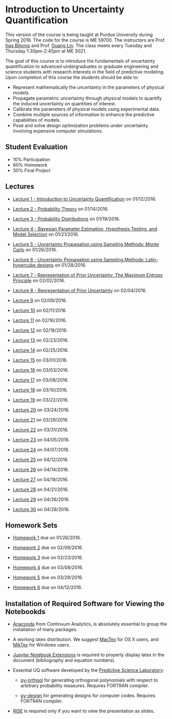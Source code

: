 # Introduction to Uncertainty Quantification

This version of the course is being taught at Purdue University during Spring 2016.
The code for the course is ME 59700.
The instructors are Prof. [Ilias Bilionis](http://www.predictivesciencelab.org/people.html) and
Prof. [Guang Lin](https://www.math.purdue.edu/~lin491/).
The class meets every Tuesday and Thursday 1:30pm-2:45pm at ME 3021.

The goal of this course is to introduce the fundamentals of uncertainty quantification to advanced undergraduates or graduate engineering and science students with research interests in the field of predictive modeling. Upon completion of this course the students should be able to:

+ Represent mathematically the uncertainty in the parameters of physical models.
+ Propagate parametric uncertainty through physical models to quantify the induced uncertainty on quantities of interest.
+ Calibrate the parameters of physical models using experimental data.
+ Combine multiple sources of information to enhance the predictive capabilities of models.
+ Pose and solve design optimization problems under uncertainty involving expensive computer simulations.

## Student Evaluation

+ 10% Participation
+ 60% Homework
+ 30% Final Project

## Lectures

+ [Lecture 1 - Introduction to Uncertainty Quantification](lectures/lec_01.html) on 01/12/2016.

+ [Lecture 2 - Probability Theory](lectures/lec_02.ipynb) on 01/14/2016.

+ [Lecture 3 - Probability Distributions](lectures/lec_03.ipynb) on 01/19/2016.

+ [Lecture 4 - Bayesian Parameter Estimation, Hypothesis Testing, and Model Selection](lectures/lec_04.ipynb) on 01/21/2016.

+ [Lecture 5 - Uncertainty Propagation using Sampling Methods: Monte Carlo](lectures/lec_05.ipynb) on 01/26/2016.

+ [Lecture 6 - Uncertainty Propagation using Sampling Methods: Latin-hypercube designs](lectures/lec_06.ipynb) on 01/28/2016.

+ [Lecture 7 - Representation of Prior Uncertainty: The Maximum Entropy Principle](lectures/lec_07.ipynb) on 02/02/2016.

+ [Lecture 8 - Representation of Prior Uncertainty](lectures/lec_08.ipynb) on 02/04/2016.

+ [Lecture 9](lectures/lec_09.ipynb) on 02/09/2016.

+ [Lecture 10](lectures/lec_10.ipynb) on 02/11/2016.

+ [Lecture 11](lectures/lec_11.ipynb) on 02/16/2016.

+ [Lecture 12](lectures/lec_12.ipynb) on 02/18/2016.

+ [Lecture 13](lectures/lec_13.ipynb) on 02/23/2016.

+ [Lecture 14](lectures/lec_14.ipynb) on 02/25/2016.

+ [Lecture 15](lectures/lec_15.ipynb) on 03/01/2016.

+ [Lecture 16](lectures/lec_16.ipynb) on 03/03/2016.

+ [Lecture 17](lectures/lec_17.ipynb) on 03/08/2016.

+ [Lecture 18](lectures/lec_18.ipynb) on 03/10/2016.

+ [Lecture 19](lectures/lec_19.ipynb) on 03/22/2016.

+ [Lecture 20](lectures/lec_20.ipynb) on 03/24/2016.

+ [Lecture 21](lectures/lec_21.ipynb) on 03/29/2016.

+ [Lecture 22](lectures/lec_22.ipynb) on 03/31/2016.

+ [Lecture 23](lectures/lec_23.ipynb) on 04/05/2016.

+ [Lecture 24](lectures/lec_24.ipynb) on 04/07/2016.

+ [Lecture 25](lectures/lec_25.ipynb) on 04/12/2016.

+ [Lecture 26](lectures/lec_26.ipynb) on 04/14/2016.

+ [Lecture 27](lectures/lec_27.ipynb) on 04/19/2016.

+ [Lecture 28](lectures/lec_28.ipynb) on 04/21/2016.

+ [Lecture 29](lectures/lec_29.ipynb) on 04/26/2016.

+ [Lecture 30](lectures/lec_30.ipynb) on 04/28/2016.


## Homework Sets

+ [Homework 1](hw/hw_01.ipynb) due on 01/26/2016.

+ [Homework 2](hw/hw_02.ipynb) due on 02/09/2016.

+ [Homework 3](hw/hw_03.ipynb) due on 02/23/2016.

+ [Homework 4](hw/hw_04.ipynb) due on 03/08/2016.

+ [Homework 5](hw/hw_05.ipynb) due on 03/29/2016.

+ [Homework 6](hw/hw_06.ipynb) due on 04/12/2016.


## Installation of Required Software for Viewing the Notebookds

+ [Anaconda](https://www.continuum.io/downloads) from Continuum Analytics, is absolutely essential to group the installation of many packages.

+ A working latex distribution. We suggest [MacTex](https://tug.org/mactex/) for OS X users, and [MikTex](http://miktex.org) for Windows users.

+ [Jupyter Notebook Extensions](https://github.com/ipython-contrib/IPython-notebook-extensions)
is required to properly display latex in the document (bibliography and equation numbers).

+ Essential UQ software developed by the [Predictive Science Laboratory](http://www.predictivesciencelab.org):
    
    + [py-orthpol](https://github.com/PredictiveScienceLab/py-orthpol) for generating orthogonal polynomials with respect to arbitrary probability measures. Requires FORTRAN compiler.
    
    + [py-design](https://github.com/PredictiveScienceLab/py-design) for generating designs for computer codes. Requires FORTRAN compiler.

+ [RISE](https://github.com/damianavila/RISE.git) is required only if you want to view the presentation as slides.